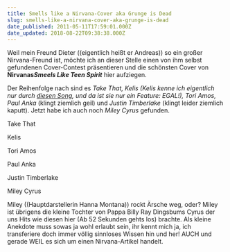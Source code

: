 ```yaml
---
title: Smells like a Nirvana-Cover aka Grunge is Dead
slug: smells-like-a-nirvana-cover-aka-grunge-is-dead
date_published: 2011-05-11T17:59:01.000Z
date_updated: 2018-08-22T09:38:38.000Z
---
```


Weil mein Freund Dieter ((eigentlich heißt er Andreas)) so ein großer Nirvana-Freund ist, möchte ich an dieser Stelle einen von ihm selbst gefundenen Cover-Contest präsentieren und die schönsten Cover von **Nirvanas*****Smeels Like Teen Spirit*** hier aufziegen.

Der Reihenfolge nach sind es *Take That, Kelis (Kelis kenne ich eigentlich nur durch [diesen Song](http://www.youtube.com/watch?v=-gAZXOJB_mE), und da ist sie nur ein Feature: EGAL!), Tori Amos, Paul Anka* (klingt ziemlich geil) und *Justin Timberlake* (klingt leider ziemlich kaputt). Jetzt habe ich auch noch *Miley Cyrus* gefunden.

Take That

Kelis

Tori Amos

Paul Anka

Justin Timberlake

Miley Cyrus

Miley ((Hauptdarstellerin Hanna Montana)) rockt Ärsche weg, oder? Miley ist übrigens die kleine Tochter von Pappa Billy Ray Dingsbums Cyrus der uns Hits wie diesen hier (Ab 52 Sekunden gehts los) brachte. Als kleine Anekdote muss sowas ja wohl erlaubt sein, ihr kennt mich ja, ich transferiere doch immer völlig sinnloses Wissen hin und her! AUCH und gerade WEIL es sich um einen Nirvana-Artikel handelt.
